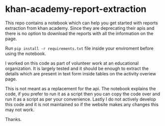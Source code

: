 # khan-academy-report-extraction
This repo contains a notebook which can help you get started with reports extraction from khan academy. Since they are deprecating their apis and there is no option to download the reports with all the information on the page. 

Run `pip install -r requirements.txt` file inside your enviroment before using the notebook.

I worked on this code as part of volunteer work at an educational organization. It is largely tested and it should be enough to extract the details which are present in text form inside tables on the activity overiew page. 

This is not meant as a replacement for the api. The notebook explains the code, if you prefer to run it as a script then you can copy the code over and run it as a script as per your convenience. Lastly I do not actively develop this code and it is not maintained so if the website makes any changes this may not work. 

Thanks. 
